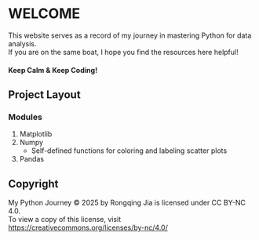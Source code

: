 # WELCOME

This website serves as a record of my journey in mastering Python for data analysis.    
If you are on the same boat, I hope you find the resources here helpful!

#### Keep Calm & Keep Coding!            


## Project Layout
### Modules
1. Matplotlib
2. Numpy
    - Self-defined functions for coloring and labeling scatter plots
3. Pandas

## Copyright
My Python Journey © 2025 by Rongqing Jia is licensed under CC BY-NC 4.0.    
To view a copy of this license, visit https://creativecommons.org/licenses/by-nc/4.0/
